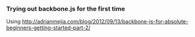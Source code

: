 ### Trying out backbone.js for the first time
Using http://adrianmejia.com/blog/2012/09/13/backbone-js-for-absolute-beginners-getting-started-part-2/